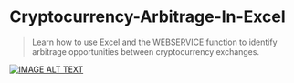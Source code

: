 # Cryptocurrency-Arbitrage-In-Excel
> Learn how to use Excel and the WEBSERVICE function to identify arbitrage opportunities between cryptocurrency exchanges.

[![IMAGE ALT TEXT](http://img.youtube.com/vi/yWHWody6-lA/0.jpg)](http://www.youtube.com/watch?v=yWHWody6-lA "Build a cryptocurrency arbitrage spreadsheet in under 10 minutes!")
